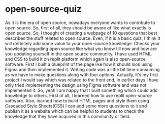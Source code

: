 # open-source-quiz
As it is the era of open source, nowadays everyone wants to contribute to open source. So, first of all, they should be aware of like what exactly is open source. So, I thought of creating a webpage of 10 questions that best describes the stuff related to open source. Even, if it is a basic quiz, I think it will definitely add some value to your open-source knowledge.
Checks your knowledge regarding open source like what you know till now and how are you updating yourself in the open source community.
I have used HTML and CSS to build it on replit platform which again is also open-source software. First I built a blueprint of the page like how it should look using Figma and then implemented it.
Writing code was a little bit time-consuming as we have to make questions along with four options.
Actually, it's my first project I would say which was related to the front end, in earlier days I have only tried implementing the design using Figma software and was not implemented it. So, yeah I am happy that I built something which could add knowledge to others.
First of all, I learned how to use replit open-source software. Also, learned how to build  HTML pages and style them using Cascaded Style Sheets(CSS) 
I can add some more questions to it and publish it as a website which can be helpful to students to check the knowledge that they have acquired in this community or field.
